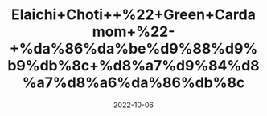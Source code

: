 ---
title: 'Elaichi+Choti++%22+Green+Cardamom+%22-+%da%86%da%be%d9%88%d9%b9%db%8c+%d8%a7%d9%84%d8%a7%d8%a6%da%86%db%8c'
date: '2022-10-06' 
metatag: '' 
inventory: '0' 
draft: false 
# meta description 
shortDescripton: 'It+kills+bad+breath+%e2%80%93+With+anti-bacterial+properties%2c+vigorous+flavour%2c+and+refreshing+smell%2c+the+green+cardamom+is+the+best+remedy+to+put+a+stop+on+any+bad+breath+related+encounters.'
description: 'Spices'
longdescription: ''
featured: True
# product Price
price: '80.0'
# Product Short Description
shortDescription: 'It+kills+bad+breath+%e2%80%93+With+anti-bacterial+properties%2c+vigorous+flavour%2c+and+refreshing+smell%2c+the+green+cardamom+is+the+best+remedy+to+put+a+stop+on+any+bad+breath+related+encounters.'
productID: '6B0B031B-1629-ED11-9968-005056B3A416'
type: 'products'
category: 'Spices' 
thumnailproduct: 'https://eraconnect.blob.core.windows.net/product-images/aminsaddiquidawakhana/6B0B031B-1629-ED11-9968-005056B3A416.webp' 
images:
  - image: 'https://eraconnect.blob.core.windows.net/product-images/aminsaddiquidawakhana/6B0B031B-1629-ED11-9968-005056B3A416.webp'  
Variants:
---